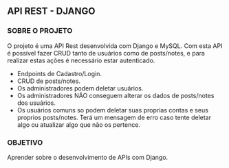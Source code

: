 ## API REST - DJANGO

### SOBRE O PROJETO

O projeto é uma API Rest desenvolvida com Django e MySQL. Com esta API é possível fazer CRUD tanto de usuários como de posts/notes, e para realizar estas ações é necessário estar autenticado.

- Endpoints de Cadastro/Login.
- CRUD de posts/notes.
- Os administradores podem deletar usuários.
- Os administradores NÃO conseguem alterar os dados de posts/notes dos usuários.
- Os usuários comuns so podem deletar suas proprias contas e seus proprios posts/notes. Terá um mensagem de erro caso tente deletar algo ou atualizar algo que não os pertence.

### OBJETIVO

Aprender sobre o desenvolvimento de APIs com Django.
